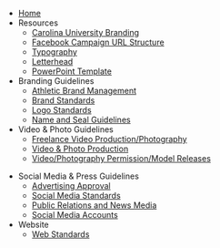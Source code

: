 <!-- docs/_sidebar.md -->

* [Home](/)
* Resources
	* [Carolina University Branding](/carolina-university-branding.md)
	* [Facebook Campaign URL Structure](/facebook-campaign-url-structure.md)
	* [Typography](/typography.md)
	* [Letterhead](/letterhead.md)
	* [PowerPoint Template](/powerpoint-template.md)
* Branding Guidelines
	* [Athletic Brand Management](/athletic-brand-management.md)
	* [Brand Standards](/brand-standards.md)
	* [Logo Standards](/logo-standards.md)
	* [Name and Seal Guidelines](/name-seal-logos.md)
* Video & Photo Guidelines
	* [Freelance Video Production/Photography](/freelance-video-production-photography.md)
	* [Video & Photo Production](/video-photo-production.md)
	* [Video/Photography Permission/Model Releases](/video-photography-permission-model-releases.md)
- Social Media & Press Guidelines
	- [Advertising Approval](/advertising-approval.md)
	* [Social Media Standards](/social-media-standards.md)
	* [Public Relations and News Media](/public-relations-and-news-media.md)
	* [Social Media Accounts](/social-media-accounts.md)
- Website
	- [Web Standards](/web-standards.md)
